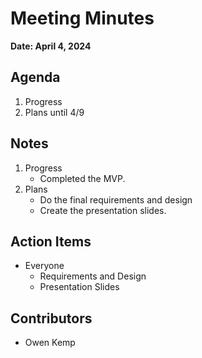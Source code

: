 # Meeting Minutes

**Date: April 4, 2024**

## Agenda

1. Progress
2. Plans until 4/9

## Notes

1. Progress
    - Completed the MVP.
2. Plans
    - Do the final requirements and design
    - Create the presentation slides.

## Action Items

- Everyone
  - Requirements and Design
  - Presentation Slides

## Contributors

- Owen Kemp
